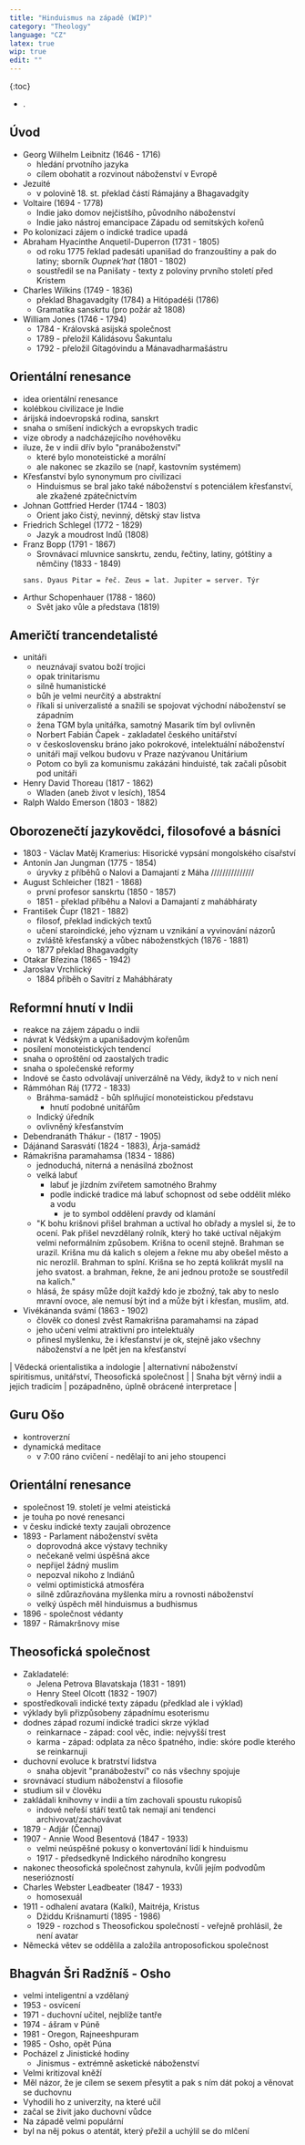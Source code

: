 ```yaml
---
title: "Hinduismus na západě (WIP)"
category: "Theology"
language: "CZ"
latex: true
wip: true
edit: ""
---
```


{:toc}
- .

## Úvod
- Georg Wilhelm Leibnitz (1646 - 1716)
    - hledání prvotního jazyka
    - cílem obohatit a rozvinout náboženství v Evropě
- Jezuité
    - v polovině 18. st. překlad částí Rámajány a Bhagavadgíty
- Voltaire (1694 - 1778)
    - Indie jako domov nejčistšího, původního náboženství
    - Indie jako nástroj emancipace Západu od semitských kořenů
- Po kolonizaci zájem o indické tradice upadá
- Abraham Hyacinthe Anquetil-Duperron (1731 - 1805)
    - od roku 1775 řeklad padesáti upanišad do franzouštiny a pak do latiny; sborník _Oupnek'hat_ (1801 - 1802)
    - soustředil se na Panišaty -  texty z poloviny prvního století před Kristem
- Charles Wilkins (1749 - 1836)
    - překlad Bhagavadgíty (1784) a Hitópadéši (1786)
    - Gramatika sanskrtu (pro požár až 1808)
- William Jones (1746 - 1794)
    - 1784 - Královská asijská společnost
    - 1789 - přeložil Kálidásovu Šakuntalu
    - 1792 - přeložil Gítagóvindu a Mánavadharmašástru

## Orientální renesance
- idea orientální renesance
- kolébkou civilizace je Indie
- árijská indoevropská rodina, sanskrt
- snaha o smíšení indických a evropskych tradic
- vize obrody a nadcházejícího novéhověku
- iluze, že v indii dřív bylo "pranáboženství"
    - které bylo monoteistické a morální
    - ale nakonec se zkazilo se (např, kastovním systémem)
- Křesťanství bylo synonymum pro civilizaci 
    - Hinduismus se bral jako také náboženství s potenciálem křesťanství, ale zkažené zpátečnictvím
- Johnan Gottfried Herder (1744 - 1803)
    - Orient jako čistý, nevinný, dětský stav listva
- Friedrich Schlegel (1772 - 1829)
    - Jazyk a moudrost Indů (1808)
- Franz Bopp (1791 - 1867)
    - Srovnávací mluvnice sanskrtu, zendu, řečtiny, latiny, gótštiny a němčiny (1833 - 1849)
    ```
    sans. Dyaus Pitar = řeč. Zeus = lat. Jupiter = server. Týr
    ```
- Arthur Schopenhauer (1788 - 1860)
    - Svět jako vůle a představa (1819)

## Američtí trancendetalisté
- unitáři
    - neuznávají svatou boží trojici
    - opak trinitarismu
    - silně humanistické
    - bůh je velmi neurčitý a abstraktní
    - říkali si univerzalisté a snažili se spojovat východní náboženství se západním
    - žena TGM byla unitářka, samotný Masarik tím byl ovlivněn
    - Norbert Fabián Čapek - zakladatel českého unitářství
    - v československu bráno jako pokrokové, intelektuální náboženství
    - unitáři mají velkou budovu v Praze nazývanou Unitárium
    - Potom co byli za komunismu zakázáni hinduisté, tak začali působit pod unitáři
- Henry David Thoreau (1817 - 1862)
    - Wladen (aneb život v lesích), 1854
- Ralph Waldo Emerson (1803 - 1882)

## Oborozenečtí jazykovědci, filosofové a básníci
- 1803 - Václav Matěj Kramerius: Hisorické vypsání mongolského císařství
- Antonín Jan Jungman (1775 - 1854)
    - úryvky z příběhů o Nalovi a Damajantí z Máha
///////////////
- August Schleicher (1821 - 1868)
    - první profesor sanskrtu (1850 - 1857)
    - 1851 - překlad příběhu a Nalovi a Damajantí z mahábháraty
- František Čupr (1821 - 1882)
     - filosof, překlad indických textů
     - učení staroindické, jeho význam u vznikání a vyvinování názorů
     - zvláště křesťanský a vůbec náboženstkých (1876 - 1881)
     - 1877 překlad Bhagavadgíty
- Otakar Březina (1865 - 1942)
- Jaroslav Vrchlický
    - 1884 příběh o Savitrí z Mahábháraty

## Reformní hnutí v Indii
- reakce na zájem západu o indii
- návrat k Védským a upanišadovým kořenům
- posílení monoteistických tendencí
- snaha o oproštění od zaostalých tradic
- snaha o společenské reformy
- Indové se často odvolávají univerzálně na Védy, ikdyž to v nich není
- Rámmóhan Ráj (1772 - 1833)
    - Bráhma-samádž - bůh splňující monoteistickou představu
        - hnutí podobné unitářům
    - Indický úředník
    - ovlivněný křesťanstvím
- Debendranáth Thákur - (1817 - 1905)
- Dájánand Sarasvátí (1824 - 1883), Árja-samádž
- Rámakrišna paramahamsa (1834 - 1886)
    - jednoduchá, niterná a nenásilná zbožnost
    - velká labuť
        - labuť je jízdním zvířetem samotného Brahmy
        - podle indické tradice má labuť schopnost od sebe oddělit mléko a vodu
            - je to symbol oddělení pravdy od klamání
    - "K bohu krišnovi přišel brahman a uctíval ho obřady a myslel si, že to ocení. Pak přišel nevzdělaný rolník, který ho také uctíval nějakým velmi neformálním způsobem. Krišna to ocenil stejně. Brahman se urazil. Krišna mu dá kalich s olejem a řekne mu aby obešel město a nic nerozlil. Brahman to splní. Krišna se ho zeptá kolikrát myslil na jeho svatost. a brahman, řekne, že ani jednou protože se soustředil na kalich."
    - hlásá, že spásy může dojít každý kdo je zbožný, tak aby to neslo mravní ovoce, ale nemusí být ind a může být i křesťan, muslim, atd.
- Vivékánanda svámí (1863 - 1902)
    - člověk co donesl zvěst Ramakrišna paramahamsi na západ
    - jeho učení velmi atraktivní pro intelektuály
    - přinesl myšlenku, že i křesťanství je ok, stejně jako všechny náboženství a ne lpět jen na křesťanství


| Vědecká orientalistika a indologie        | alternativní náboženství<br>spiritismus, unitářství, Theosofická společnost |
| Snaha být věrný indii a jejich tradicím   | pozápadněno, úplně obrácené interpretace |

## Guru Ošo
- kontroverzní
- dynamická meditace
    - v 7:00 ráno cvičení - nedělají to ani jeho stoupenci

## Orientální renesance
- společnost 19. století je velmi ateistická
- je touha po nové renesanci
- v česku indické texty zaujali obrozence
- 1893 - Parlament náboženství světa
    - doprovodná akce výstavy techniky
    - nečekaně velmi úspěšná akce
    - nepřijel žádný muslim
    - nepozval nikoho z Indiánů
    - velmi optimistická atmosféra
    - silně zdůrazňována myšlenka míru a rovnosti náboženství
    - velký úspěch měl hinduismus a budhismus
- 1896 - společnost védanty
- 1897 - Rámakršnovy mise

## Theosofická společnost
- Zakladatelé:
    - Jelena Petrova Blavatskaja (1831 - 1891)
    - Henry Steel Olcott (1832 - 1907)
- spostředkovali indické texty západu (předklad ale i výklad)
- výklady byli přizpůsobeny západnímu esoterismu
- dodnes západ rozumí indické tradici skrze výklad
    - reinkarnace - západ: cool věc, indie: nejvyšší trest
    - karma - západ: odplata za něco špatného, indie: skóre podle kterého se reinkarnuji
- duchovní evoluce k bratrství lidstva
    - snaha objevit "pranábožeství" co nás všechny spojuje
- srovnávací studium náboženství a filosofie
- studium sil v člověku
- zakládali knihovny v indii a tím zachovali spoustu rukopisů
    - indové neřeší stáří textů tak nemají ani tendenci archivovat/zachovávat
- 1879 - Adjár (Čennaj)
- 1907 - Annie Wood Besentová (1847 - 1933)
    - velmi neúspěšné pokusy o konvertování lidí k hinduismu
    - 1917 - předsedkyně Indického národního kongresu
- nakonec theosofická společnost zahynula, kvůli jejím podvodům neseriózností
- Charles Webster Leadbeater (1847 - 1933)
    - homosexuál
- 1911 - odhalení avatara (Kalkí), Maitréja, Kristus
    - Džiddu Krišnamurtí (1895 - 1986)
    - 1929 - rozchod s Theosofickou společností - veřejně prohlásil, že není avatar
- Německá větev se oddělila a založila antroposofickou společnost

## Bhagván Šri Radžníš - Osho
- velmi inteligentní a vzdělaný
- 1953 - osvícení
- 1971 - duchovní učitel, nejblíže tantře
- 1974 - ášram v Púně
- 1981 - Oregon, Rajneeshpuram
- 1985 - Osho, opět Púna
- Pocházel z Jinistické hodiny
    - Jinismus - extrémně asketické náboženství
- Velmi kritizoval kněží
- Měl názor, že je cílem se sexem přesytit a pak s ním dát pokoj a věnovat se duchovnu
- Vyhodili ho z univerzity, na které učil
- začal se živit jako duchovní vůdce
- Na západě velmi populární
- byl na něj pokus o atentát, který přežil a uchýlil se do mlčení

